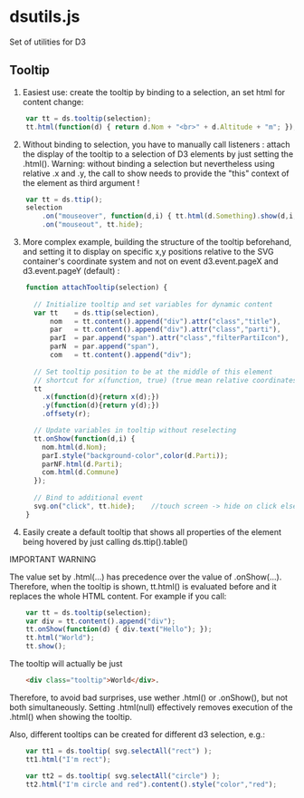 # dsutils.js
Set of utilities for D3

## Tooltip

1. Easiest use: create the tooltip by binding to a selection, 
an set html for content change:
```javascript
	var tt = ds.tooltip(selection);
  	tt.html(function(d) { return d.Nom + "<br>" + d.Altitude + "m"; });
```
2. Without binding to selection, you have to manually call listeners : 
attach the display of the tooltip to a selection of D3 elements 
by just setting the .html(). Warning: without binding a selection but
nevertheless using relative .x and .y, the call to show needs to provide the
"this" context of the element as third argument !
```javascript
	var tt = ds.ttip();
  	selection
    	.on("mouseover", function(d,i) { tt.html(d.Something).show(d,i,this); })
    	.on("mouseout", tt.hide);
```
3. More complex example, building the structure of the tooltip beforehand, and setting
it to display on specific x,y positions relative to the SVG container's coordinate system
and not on event d3.event.pageX and d3.event.pageY (default) :
```javascript
	function attachTooltip(selection) {
  
	  // Initialize tooltip and set variables for dynamic content
	  var tt    = ds.ttip(selection),
	      nom   = tt.content().append("div").attr("class","title"),
	      par   = tt.content().append("div").attr("class","parti"),
	      parI  = par.append("span").attr("class","filterPartiIcon"),
	      parN  = par.append("span"),
	      com   = tt.content().append("div");
	  
	  // Set tooltip position to be at the middle of this element
	  // shortcut for x(function, true) (true mean relative coordinates)
	  tt
    	.x(function(d){return x(d);})
    	.y(function(d){return y(d);})
    	.offsety(r);

	  // Update variables in tooltip without reselecting
	  tt.onShow(function(d,i) {
	    nom.html(d.Nom);
	    parI.style("background-color",color(d.Parti));
	    parNF.html(d.Parti);
	    com.html(d.Commune)
	  });
	  
	  // Bind to additional event
	  svg.on("click", tt.hide);    //touch screen -> hide on click elsewhere
	}
```
4. Easily create a default tooltip that shows all properties of the element being hovered
   by just calling ds.ttip(<selection>).table()

IMPORTANT WARNING

The value set by .html(...) has precedence over the value of .onShow(...).
Therefore, when the tooltip is shown, tt.html() is evaluated before 
and it replaces the whole HTML content. For example if you call:
```javascript
	var tt = ds.tooltip(selection);
	var div = tt.content().append("div");
	tt.onShow(function(d) { div.text("Hello"); });
	tt.html("World");
	tt.show();
```

The tooltip will actually be just 
```html
	<div class="tooltip">World</div>.
```
Therefore, to avoid bad surprises, use wether .html() or .onShow(), 
but not both simultaneously. Setting .html(null) effectively removes
execution of the .html() when showing the tooltip.

Also, different tooltips can be created for different d3 selection, e.g.:
```javascript
	var tt1 = ds.tooltip( svg.selectAll("rect") );
  	tt1.html("I'm rect");

	var tt2 = ds.tooltip( svg.selectAll("circle") );
  	tt2.html("I'm circle and red").content().style("color","red");
```
